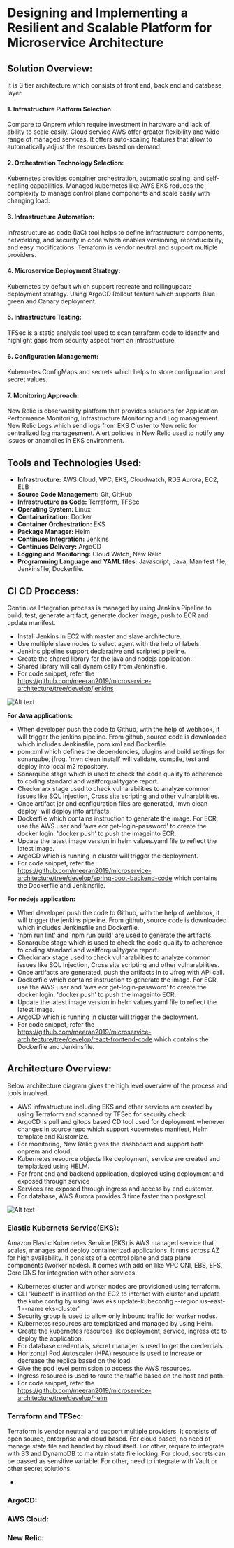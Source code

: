 # Designing and Implementing a Resilient and Scalable Platform for Microservice Architecture

## Solution Overview:

It is 3 tier architecture which consists of front end, back end and database layer.

#### 1. Infrastructure Platform Selection:
Compare to Onprem which require investment in hardware and lack of ability to scale easily.
Cloud service AWS offer greater flexibility and wide range of managed services. It offers auto-scaling features that allow to automatically adjust the resources based on demand.

#### 2. Orchestration Technology Selection:
Kubernetes provides container orchestration, automatic scaling, and self-healing capabilities. Managed kubernetes like AWS EKS reduces the complexity to manage control plane components and scale easily with changing load.

#### 3. Infrastructure Automation:
Infrastructure as code (IaC) tool helps to define infrastructure components, networking, and security in code which enables versioning, reproducibility, and easy modifications. Terraform is vendor neutral and support multiple providers.

#### 4. Microservice Deployment Strategy:
Kubernetes by default which support recreate and rollingupdate deployment strategy. Using ArgoCD Rollout feature which supports Blue green and Canary deployment.

#### 5. Infrastructure Testing:
TFSec is a static analysis tool used to scan terraform code to identify and highlight gaps from security aspect from an infrastructure.

#### 6. Configuration Management:
Kubernetes ConfigMaps and secrets which helps to store configuration and secret values.

#### 7. Monitoring Approach:
New Relic is observability platform that provides solutions for Application Performance Monitoring, Infrastructure Monitoring and Log management. 
New Relic Logs which send logs from EKS Cluster to New relic for centralized log managesment.
Alert policies in New Relic used to notify any issues or anamolies in EKS environment.

## Tools and Technologies Used:

- **Infrastructure:** AWS Cloud, VPC, EKS, Cloudwatch, RDS Aurora, EC2, ELB  
- **Source Code Management:** Git, GitHub  
- **Infrastructure as Code:** Terraform, TFSec  
- **Operating System:** Linux  
- **Containarization:** Docker  
- **Container Orchestration:** EKS  
- **Package Manager:** Helm  
- **Continuos Integration:** Jenkins    
- **Continuos Delivery:** ArgoCD  
- **Logging and Monitoring:** Cloud Watch, New Relic  
- **Programming Language and YAML files:** Javascript, Java, Manifest file, Jenkinsfile, Dockerfile.

## CI CD Proccess:

Continuos Integration process is managed by using Jenkins Pipeline to build, test, generate artifact, generate docker image, push to ECR and update manifest.

- Install Jenkins in EC2 with master and slave architecture.
- Use multiple slave nodes to select agent with the help of labels.
- Jenkins pipeline support declarative and scripted pipeline.
- Create the shared library for the java and nodejs application.
- Shared library will call dynamically from Jenkinsfile.
- For code snippet, refer the https://github.com/meeran2019/microservice-architecture/tree/develop/jenkins

![Alt text](<CI CD Flow_v2.png >)

**For Java applications:**  
- When developer push the code to Github, with the help of webhook, it will trigger the jenkins pipeline. From github, source code is downloaded which includes Jenkinsfile, pom.xml and Dockerfile.
- pom.xml which defines the dependencies, plugins and build settings for sonarqube, jfrog. 'mvn clean install' will validate, compile, test and deploy into local m2 repository.
- Sonarqube stage which is used to check the code quality to adherence to coding standard and waitforqualitygate report. 
- Checkmarx stage used to check vulnarabilities to analyze common issues like SQL Injection, Cross site scripting and other vulnarabilities.
- Once artifact jar and configuration files are generated, 'mvn clean deploy' will deploy into artifacts.
- Dockerfile which contains instruction to generate the image. For ECR, use the AWS user and 'aws ecr get-login-password' to create the docker login. 'docker push' to push the imageinto ECR.
- Update the latest image version in helm values.yaml file to reflect the latest image.
- ArgoCD which is running in cluster will trigger the deployment.
- For code snippet, refer the https://github.com/meeran2019/microservice-architecture/tree/develop/spring-boot-backend-code which contains the Dockerfile and Jenkinsfile.

**For nodejs application:**
- When developer push the code to Github, with the help of webhook, it will trigger the jenkins pipeline. From github, source code is downloaded which includes Jenkinsfile and Dockerfile.
- 'npm run lint' and 'npm run build' are used to generate the artifacts.
- Sonarqube stage which is used to check the code quality to adherence to coding standard and waitforqualitygate report. 
- Checkmarx stage used to check vulnarabilities to analyze common issues like SQL Injection, Cross site scripting and other vulnarabilities.
- Once artifacts are generated, push the artifacts in to Jfrog with API call.
- Dockerfile which contains instruction to generate the image. For ECR, use the AWS user and 'aws ecr get-login-password' to create the docker login. 'docker push' to push the imageinto ECR.
- Update the latest image version in helm values.yaml file to reflect the latest image.
- ArgoCD which is running in cluster will trigger the deployment.
- For code snippet, refer the https://github.com/meeran2019/microservice-architecture/tree/develop/react-frontend-code which contains the Dockerfile and Jenkinsfile.

## Architecture Overview:

Below architecture diagram gives the high level overview of the process and tools involved. 

- AWS infrastructure including EKS and other services are created by using Terraform and scanned by TFSec for security check. 
- ArgoCD is pull and gitops based CD tool used for deployment whenever changes in source repo which support kubernetes manifest, Helm template and Kustomize.
- For monitoring, New Relic gives the  dashboard and support both onprem and cloud.
- Kubernetes resource objects like deployment, service are created and templatized using HELM.
- For front end and backend application, deployed using deployment and exposed through service
- Services are exposed through ingress and access by end customer.
- For database, AWS Aurora provides 3 time faster than postgresql.

![Alt text](EKS.png)

### Elastic Kubernets Service(EKS):

Amazon Elastic Kubernetes Service (EKS) is AWS managed service that scales, manages and deploy containerized applications. It runs across AZ for high availability. It consists of a control plane and data plane components (worker nodes). It comes with add on like VPC CNI, EBS, EFS, Core DNS for integration with other services.  

- Kubernetes cluster and worker nodes are provisioned using terraform.
- CLI 'kubectl' is installed on the EC2 to interact with cluster and update the kube config by using 'aws eks update-kubeconfig --region us-east-1 --name eks-cluster' 
- Security group is used to allow only inbound traffic for worker nodes.
- Kubernetes resources are templatized and managed by using Helm.
- Create the kubernetes resources like deployment, service, ingress etc to deploy the application.
- For database credentials, secret manager is used to get the credentials.
- Horizontal Pod Autoscaler (HPA) resource is used to increase or decrease the replica based on the load.
- Give the pod level permission to access the AWS resources.
- Ingress resource is used to route the traffic based on the host and path.
- For code snippet, refer the https://github.com/meeran2019/microservice-architecture/tree/develop/helm

### Terraform and TFSec:
Terraform is vendor neutral and support multiple providers. It consists of open source, enterprise and cloud based. For cloud based, no need of manage state file and handled by cloud itself. For other, require to integrate with S3 and DynamoDB to maintain state file locking. For cloud, secrets can be passed as sensitive variable. For other, need to integrate with Vault or other secret solutions.  

- 

### ArgoCD:

### AWS Cloud:

### New Relic: